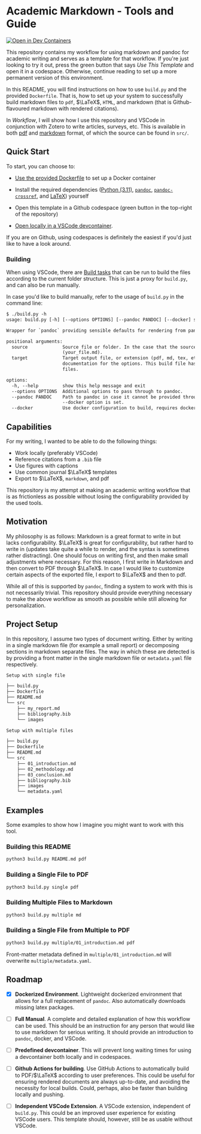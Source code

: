 # Academic Markdown - Tools and Guide

[![Open in Dev Containers](https://img.shields.io/static/v1?label=Dev%20Containers&message=Open&color=blue&logo=visualstudiocode)](https://vscode.dev/redirect?url=vscode://ms-vscode-remote.remote-containers/cloneInVolume?url=https://github.com/cochaviz/academic_markdown)

This repository contains my workflow for using markdown and pandoc for academic
writing and serves as a template for that workflow. If you're just looking to
try it out, press the green button that says _Use This Template_ and open it in
a codespace. Otherwise, continue reading to set up a more permanent version of
this environment.

In this README, you will find instructions on how to use `build.py` and the
provided `Dockerfile`. That is, how to set up your system to successfully build
markdown files to `pdf`, $\LaTeX$, `HTML`, and markdown (that is
Github-flavoured markdown with rendered citations).

In _Workflow_, I will show how I use this repository and VSCode in conjunction
with Zotero to write articles, surveys, etc. This is available in both
[pdf](./academic_markdown.pdf) and [markdown](./academic_markdown.md) format, of
which the source can be found in `src/`.

## Quick Start

To start, you can choose to:

- [Use the provided Dockerfile](https://www.docker.com/) to set up a Docker
  container

- Install the required dependencies ([Python (3.11)](https://www.python.org/),
  [`pandoc`](https://pandoc.org/),
  [`pandoc-crossref`](https://github.com/lierdakil/pandoc-crossref), and
  [LaTeX](https://www.latex-project.or/)) yourself

- Open this template in a Github codespace (green button in the top-right of the
  repository)

- [Open locally in a VSCode
  devcontainer](https://vscode.dev/redirect?url=vscode://ms-vscode-remote.remote-containers/cloneInVolume?url=https://github.com/cochaviz/academic_markdown).

If you are on Github, using codespaces is definitely the easiest if you'd just
like to have a look around.

### Building

When using VSCode, there are [Build
tasks](https://code.visualstudio.com/Docs/editor/tasks) that can be run to build
the files according to the current folder structure. This is just a proxy for
`build.py`, and can also be run manually.

In case you'd like to build manually, refer to the usage of `build.py` in the
command line:

```txt
$ ./build.py -h
usage: build.py [-h] [--options OPTIONS] [--pandoc PANDOC] [--docker] source target

Wrapper for `pandoc` providing sensible defaults for rendering from pandoc-flavored markdown used in academic writing.

positional arguments:
  source             Source file or folder. In the case that the source is a single file, also mention the extension
                     (your_file.md).
  target             Target output file, or extension (pdf, md, tex, etc.). Uses pandoc under the hood, so refer to their
                     documentation for the options. This build file has preselected options for markdown, LaTeX, and PDF
                     files.

options:
  -h, --help         show this help message and exit
  --options OPTIONS  Additional options to pass through to pandoc.
  --pandoc PANDOC    Path to pandoc in case it cannot be provided through the PATH variable. Gets overridden if the
                     --docker option is set.
  --docker           Use docker configuration to build, requires docker to be installed.
```

## Capabilities

For my writing, I wanted to be able to do the following things:

- Work locally (preferably VSCode)
- Reference citations from a `.bib` file
- Use figures with captions
- Use common journal $\LaTeX$ templates
- Export to $\LaTeX$, `markdown`, and pdf

This repository is my attempt at making an academic writing workflow that is as
frictionless as possible without losing the configurability provided by the used
tools.

## Motivation

My philosophy is as follows: Markdown is a great format to write in but lacks
configurability. $\LaTeX$ is great for configurability, but rather hard to write
in (updates take quite a while to render, and the syntax is sometimes rather
distracting). One should focus on writing first, and then make small adjustments
where necessary. For this reason, I first write in Markdown and then convert to
PDF through $\LaTeX$. In case I would like to customize certain aspects of the
exported file, I export to $\LaTeX$ and then to pdf.

While all of this is supported by `pandoc`, finding a system to work with this
is not necessarily trivial. This repository should provide everything necessary
to make the above workflow as smooth as possible while still allowing for
personalization.

## Project Setup

In this repository, I assume two types of document writing. Either by writing in
a single markdown file (for example a small report) or decomposing sections in
markdown separate files. The way in which these are detected is by providing a
front matter in the single markdown file or `metadata.yaml` file respectively.

```txt
Setup with single file

├── build.py
├── Dockerfile
├── README.md
└── src
    ├── my_report.md
    ├── bibliography.bib
    └── images
```

```txt
Setup with multiple files

├── build.py
├── Dockerfile
├── README.md
└── src
    ├── 01_introduction.md
    ├── 02_methodology.md
    ├── 03_conclusion.md
    ├── bibliography.bib
    ├── images
    └── metadata.yaml
```

## Examples

Some examples to show how I imagine you might want to work with this tool.

### Building this README

```bash
python3 build.py README.md pdf
```

### Building a Single File to PDF

```bash
python3 build.py single pdf
```

### Building Multiple Files to Markdown

```bash
python3 build.py multiple md
```

### Building a Single File from Multiple to PDF

```bash
python3 build.py multiple/01_introduction.md pdf
```

Front-matter metadata defined in `multiple/01_introduction.md` will overwrite
`multiple/metadata.yaml`.

## Roadmap

- [x] **Dockerized Environment**. Lightweight dockerized environment that allows
      for a full replacement of `pandoc`. Also automatically downloads missing
      latex
      packages.

- [ ] **Full Manual**. A complete and detailed explanation of how this workflow
      can be used. This should be an instruction for any person that would like
      to use markdown for serious writing. It should provide an introduction to
      `pandoc`, docker, and VSCode.

- [ ] **Predefined devcontainer**. This will prevent long waiting times for using
      a devcontainer both locally and in codespaces.

- [ ] **Github Actions for building**. Use GitHub Actions to automatically
      build to PDF/$\LaTeX$ according to user preferences. This could be useful
      for ensuring rendered documents are always up-to-date, and avoiding the
      necessity for local builds. Could, perhaps, also be faster than building
      locally and pushing.

- [ ] **Independent VSCode Extension**. A VSCode extension, independent of
      `build.py`. This could be an improved user experience for existing VSCode
      users. This template should, however, still be as usable without VSCode.
